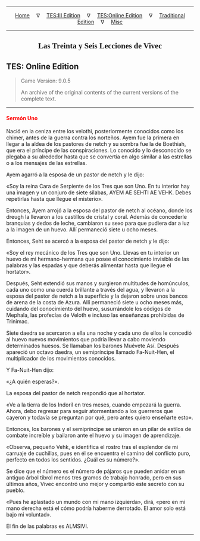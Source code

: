 
---

<!-- Jekyll Page Links -->

<center>
<a href="../../../../index.html">Home</a>
&emsp;&nabla;&emsp;
<a href="../../../index-tes3.html">TES:III Edition</a>
&emsp;&nabla;&emsp;
<a href="../../../index-teso.html">TES:Online Edition</a>
&emsp;&nabla;&emsp;
<a href="../../../index-traditional.html">Traditional Edition</a>
&emsp;&nabla;&emsp;
<a href="../../../index-misc.html">Misc</a>
</center>

<!-- Markdown Body Below: -->

---

<center>
<h2><span style="font-family:Georgia">Las Treinta y Seis Lecciones de Vivec</span></h2>
</center>

## TES: Online Edition

> Game Version: 9.0.5
>
> An archive of the original contents of the current versions of the complete text.

---

#### <span style="color:red">Sermón Uno</span>

Nació en la ceniza entre los velothi, posteriormente conocidos como los chimer, antes de la guerra contra los norteños. Ayem fue la primera en llegar a la aldea de los pastores de netch y su sombra fue la de Boethiah, que era el príncipe de las conspiraciones. Lo conocido y lo desconocido se plegaba a su alrededor hasta que se convertía en algo similar a las estrellas o a los mensajes de las estrellas.

Ayem agarró a la esposa de un pastor de netch y le dijo:

«Soy la reina Cara de Serpiente de los Tres que son Uno. En tu interior hay una imagen y un conjuro de siete sílabas, AYEM AE SEHTI AE VEHK. Debes repetirlas hasta que llegue el misterio».

Entonces, Ayem arrojó a la esposa del pastor de netch al océano, donde los dreugh la llevaron a los castillos de cristal y coral. Además de concederle branquias y dedos de leche, cambiaron su sexo para que pudiera dar a luz a la imagen de un huevo. Allí permaneció siete u ocho meses.

Entonces, Seht se acercó a la esposa del pastor de netch y le dijo:

«Soy el rey mecánico de los Tres que son Uno. Llevas en tu interior un huevo de mi hermano-hermana que posee el conocimiento invisible de las palabras y las espadas y que deberás alimentar hasta que llegue el hortator».

Después, Seht extendió sus manos y surgieron multitudes de homúnculos, cada uno como una cuerda brillante a través del agua, y llevaron a la esposa del pastor de netch a la superficie y la dejaron sobre unos bancos de arena de la costa de Azura. Allí permaneció siete u ocho meses más, cuidando del conocimiento del huevo, susurrándole los códigos de Mephala, las profecías de Veloth e incluso las enseñanzas prohibidas de Trinimac.

Siete daedra se acercaron a ella una noche y cada uno de ellos le concedió al huevo nuevos movimientos que podría llevar a cabo moviendo determinados huesos. Se llamaban los barones Muévete Así. Después apareció un octavo daedra, un semipríncipe llamado Fa-Nuit-Hen, el multiplicador de los movimientos conocidos.

Y Fa-Nuit-Hen dijo:

«¿A quién esperas?».

La esposa del pastor de netch respondió que al hortator.

«Ve a la tierra de los Indoril en tres meses, cuando empezará la guerra. Ahora, debo regresar para seguir atormentando a los guerreros que cayeron y todavía se preguntan por qué, pero antes quiero enseñarte esto».

Entonces, los barones y el semipríncipe se unieron en un pilar de estilos de combate increíble y bailaron ante el huevo y su imagen de aprendizaje.

«Observa, pequeño Vehk, e identifica el rostro tras el esplendor de mi carruaje de cuchillas, pues en él se encuentra el camino del conflicto puro, perfecto en todos los sentidos. ¿Cuál es su número?».

Se dice que el número es el número de pájaros que pueden anidar en un antiguo árbol tibrol menos tres gramos de trabajo honrado, pero en sus últimos años, Vivec encontró uno mejor y compartió este secreto con su pueblo.

«Pues he aplastado un mundo con mi mano izquierda», dirá, «pero en mi mano derecha está el cómo podría haberme derrotado. El amor solo está bajo mi voluntad».

El fin de las palabras es ALMSIVI.

---
